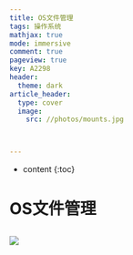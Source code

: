 ```yaml
---
title: OS文件管理
tags: 操作系统
mathjax: true
mode: immersive
comment: true
pageview: true
key: A2298
header:
  theme: dark
article_header:
  type: cover
  image:
    src: //photos/mounts.jpg



---
```



* content
{:toc}




# OS文件管理

## 

![](https://github.com/Crpdim/crpdim.github.io/raw/main/File_m.png)
